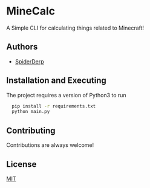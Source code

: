 
# MineCalc

A Simple CLI for calculating things related to Minecraft!


## Authors

- [SpiderDerp](https://www.github.com/SpiderDerp)


## Installation and Executing

The project requires a version of Python3 to run

```bash
  pip install -r requirements.txt
  python main.py
```
    
## Contributing

Contributions are always welcome!


## License

[MIT](https://choosealicense.com/licenses/mit/)
